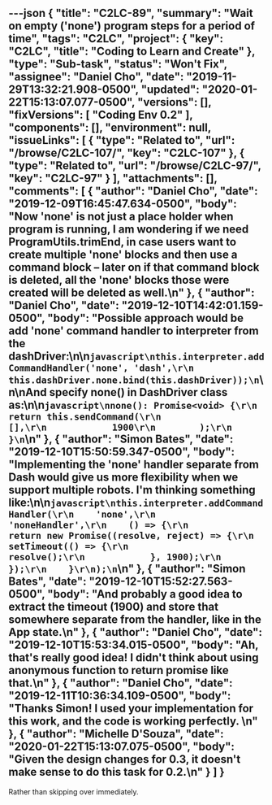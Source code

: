 ---json
{
  "title": "C2LC-89",
  "summary": "Wait on empty ('none') program steps for a period of time",
  "tags": "C2LC",
  "project": {
    "key": "C2LC",
    "title": "Coding to Learn and Create"
  },
  "type": "Sub-task",
  "status": "Won't Fix",
  "assignee": "Daniel Cho",
  "date": "2019-11-29T13:32:21.908-0500",
  "updated": "2020-01-22T15:13:07.077-0500",
  "versions": [],
  "fixVersions": [
    "Coding Env 0.2"
  ],
  "components": [],
  "environment": null,
  "issueLinks": [
    {
      "type": "Related to",
      "url": "/browse/C2LC-107/",
      "key": "C2LC-107"
    },
    {
      "type": "Related to",
      "url": "/browse/C2LC-97/",
      "key": "C2LC-97"
    }
  ],
  "attachments": [],
  "comments": [
    {
      "author": "Daniel Cho",
      "date": "2019-12-09T16:45:47.634-0500",
      "body": "Now 'none' is not just a place holder when program is running, I am wondering if we need ProgramUtils.trimEnd, in case users want to create multiple 'none' blocks and then use a command block – later on if that command block is deleted, all the 'none' blocks those were created will be deleted as well.\n"
    },
    {
      "author": "Daniel Cho",
      "date": "2019-12-10T14:42:01.159-0500",
      "body": "Possible approach would be add 'none' command handler to interpreter from the dashDriver:\n\n```javascript\nthis.interpreter.addCommandHandler('none', 'dash',\r\n                    this.dashDriver.none.bind(this.dashDriver));\n```\n\nAnd specify none() in DashDriver class as:\n\n```javascript\nnone(): Promise<void> {\r\n        return this.sendCommand(\r\n            [],\r\n            1900\r\n        );\r\n    }\n```\n"
    },
    {
      "author": "Simon Bates",
      "date": "2019-12-10T15:50:59.347-0500",
      "body": "Implementing the 'none' handler separate from Dash would give us more flexibility when we support multiple robots. I'm thinking something like:\n\n```javascript\nthis.interpreter.addCommandHandler(\r\n    'none',\r\n    'noneHandler',\r\n    () => {\r\n        return new Promise((resolve, reject) => {\r\n            setTimeout(() => {\r\n                resolve();\r\n            }, 1900);\r\n        });\r\n    }\r\n);\n```\n"
    },
    {
      "author": "Simon Bates",
      "date": "2019-12-10T15:52:27.563-0500",
      "body": "And probably a good idea to extract the timeout (1900) and store that somewhere separate from the handler, like in the App state.\n"
    },
    {
      "author": "Daniel Cho",
      "date": "2019-12-10T15:53:34.015-0500",
      "body": "Ah, that's really good idea! I didn't think about using anonymous function to return promise like that.\n"
    },
    {
      "author": "Daniel Cho",
      "date": "2019-12-11T10:36:34.109-0500",
      "body": "Thanks Simon! I used your implementation for this work, and the code is working perfectly.&#x20;\n"
    },
    {
      "author": "Michelle D'Souza",
      "date": "2020-01-22T15:13:07.075-0500",
      "body": "Given the design changes for 0.3, it doesn't make sense to do this task for 0.2.\n"
    }
  ]
}
---
Rather than skipping over immediately.

        